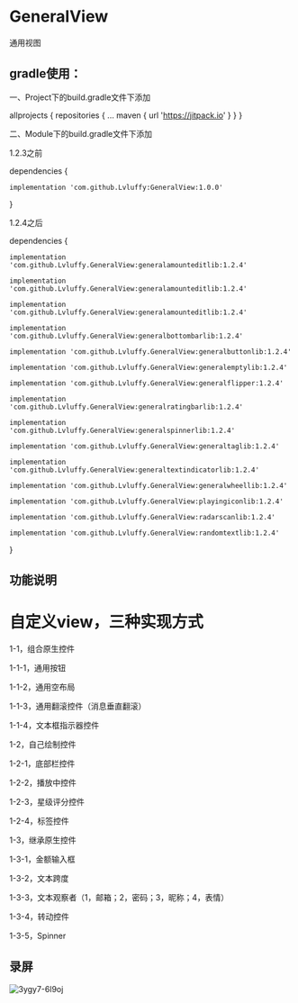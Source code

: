 # GeneralView
通用视图

## gradle使用：

一、Project下的build.gradle文件下添加

allprojects {
    repositories {
      ...
      maven { url 'https://jitpack.io' }
    }
}

二、Module下的build.gradle文件下添加

1.2.3之前

dependencies {
    
    implementation 'com.github.Lvluffy:GeneralView:1.0.0'
          
}

1.2.4之后

dependencies {
    
    implementation 'com.github.Lvluffy.GeneralView:generalamounteditlib:1.2.4'
    
    implementation 'com.github.Lvluffy.GeneralView:generalamounteditlib:1.2.4'
    
    implementation 'com.github.Lvluffy.GeneralView:generalamounteditlib:1.2.4'
    
    implementation 'com.github.Lvluffy.GeneralView:generalbottombarlib:1.2.4'
    
    implementation 'com.github.Lvluffy.GeneralView:generalbuttonlib:1.2.4'
    
    implementation 'com.github.Lvluffy.GeneralView:generalemptylib:1.2.4'
    
    implementation 'com.github.Lvluffy.GeneralView:generalflipper:1.2.4'
    
    implementation 'com.github.Lvluffy.GeneralView:generalratingbarlib:1.2.4'
    
    implementation 'com.github.Lvluffy.GeneralView:generalspinnerlib:1.2.4'
    
    implementation 'com.github.Lvluffy.GeneralView:generaltaglib:1.2.4'
    
    implementation 'com.github.Lvluffy.GeneralView:generaltextindicatorlib:1.2.4'
    
    implementation 'com.github.Lvluffy.GeneralView:generalwheellib:1.2.4'
    
    implementation 'com.github.Lvluffy.GeneralView:playingiconlib:1.2.4'
    
    implementation 'com.github.Lvluffy.GeneralView:radarscanlib:1.2.4'
    
    implementation 'com.github.Lvluffy.GeneralView:randomtextlib:1.2.4'
          
}

## 功能说明

# 自定义view，三种实现方式

1-1，组合原生控件

1-1-1，通用按钮

1-1-2，通用空布局

1-1-3，通用翻滚控件（消息垂直翻滚）

1-1-4，文本框指示器控件

1-2，自己绘制控件

1-2-1，底部栏控件

1-2-2，播放中控件

1-2-3，星级评分控件

1-2-4，标签控件

1-3，继承原生控件

1-3-1，金额输入框

1-3-2，文本跨度

1-3-3，文本观察者（1，邮箱；2，密码；3，昵称；4，表情）

1-3-4，转动控件

1-3-5，Spinner

## 录屏
![3ygy7-6l9oj](https://user-images.githubusercontent.com/34730376/56339719-f061fc00-61e1-11e9-82f2-b82a808a7960.gif)
